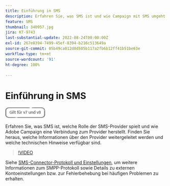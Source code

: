 ```yaml
---
title: Einführung in SMS
description: Erfahren Sie, was SMS ist und wie Campaign mit SMS umgeht.
feature: SMS
thumbnail: 340957.jpg
jira: KT-9743
last-substantial-update: 2022-08-24T00:00:00Z
exl-id: 267e8394-7499-45ef-8394-b216c513649a
source-git-commit: 05b49ca012d0d505b117a2fb6b12ff41b51be63e
workflow-type: tm+mt
source-wordcount: '91'
ht-degree: 100%

---
```


# Einführung in SMS

![Gilt für V7 und V8](../assets/V7-V8-stamp.png)

Erfahren Sie, was SMS ist, welche Rolle der SMS-Provider spielt und wie Adobe Campaign eine Verbindung zum Provider herstellt. Finden Sie heraus, welche Informationen über den Provider weitergeleitet werden und welche technischen Hinweise verfügbar sind.

>[!VIDEO](https://video.tv.adobe.com/v/340957?quality=12&learn=on)

Siehe [SMS-Connector-Protokoll und Einstellungen](https://experienceleague.adobe.com/docs/campaign-classic/using/sending-messages/sending-messages-on-mobiles/sms-protocol.html?lang=de#sending-messages), um weitere Informationen zum SMPP-Protokoll sowie Details zu externen Kontoeinstellungen bzw. zur Fehlerbehebung bei häufigen Problemen zu erhalten.
